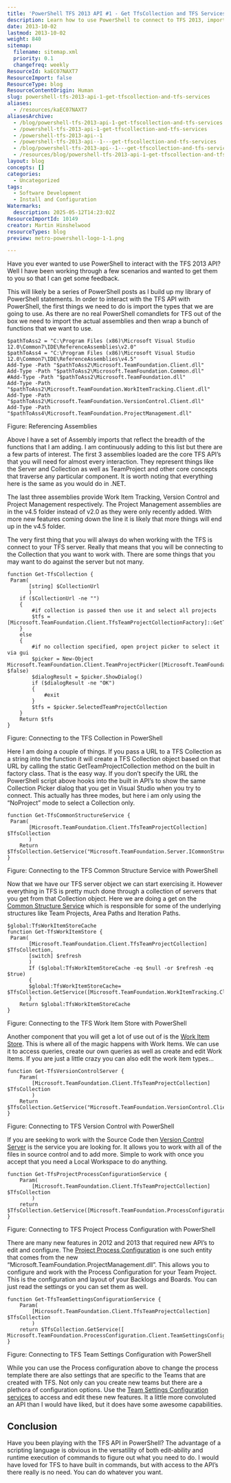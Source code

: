 ```yaml
---
title: 'PowerShell TFS 2013 API #1 - Get TfsCollection and TFS Services'
description: Learn how to use PowerShell to connect to TFS 2013, import required assemblies, and access core TFS services like Work Item Store, Version Control, and project settings.
date: 2013-10-02
lastmod: 2013-10-02
weight: 840
sitemap:
  filename: sitemap.xml
  priority: 0.1
  changefreq: weekly
ResourceId: kaEC07NAXT7
ResourceImport: false
ResourceType: blog
ResourceContentOrigin: Human
slug: powershell-tfs-2013-api-1-get-tfscollection-and-tfs-services
aliases:
  - /resources/kaEC07NAXT7
aliasesArchive:
  - /blog/powershell-tfs-2013-api-1-get-tfscollection-and-tfs-services
  - /powershell-tfs-2013-api-1-get-tfscollection-and-tfs-services
  - /powershell-tfs-2013-api--1
  - /powershell-tfs-2013-api--1---get-tfscollection-and-tfs-services
  - /blog/powershell-tfs-2013-api--1---get-tfscollection-and-tfs-services
  - /resources/blog/powershell-tfs-2013-api-1-get-tfscollection-and-tfs-services
layout: blog
concepts: []
categories:
  - Uncategorized
tags:
  - Software Development
  - Install and Configuration
Watermarks:
  description: 2025-05-12T14:23:02Z
ResourceImportId: 10149
creator: Martin Hinshelwood
resourceTypes: blog
preview: metro-powershell-logo-1-1.png

---
```

Have you ever wanted to use PowerShell to interact with the TFS 2013 API? Well I have been working through a few scenarios and wanted to get them to you so that I can get some feedback.

This will likely be a series of PowerShell posts as I build up my library of PowerShell statements. In order to interact with the TFS API with PowerShell, the first things we need to do is import the types that we are going to use. As there are no real PowerShell comandlets for TFS out of the box we need to import the actual assemblies and then wrap a bunch of functions that we want to use.

```
$pathToAss2 = "C:\Program Files (x86)\Microsoft Visual Studio 12.0\Common7\IDE\ReferenceAssemblies\v2.0"
$pathToAss4 = "C:\Program Files (x86)\Microsoft Visual Studio 12.0\Common7\IDE\ReferenceAssemblies\v4.5"
Add-Type -Path "$pathToAss2\Microsoft.TeamFoundation.Client.dll"
Add-Type -Path "$pathToAss2\Microsoft.TeamFoundation.Common.dll"
#Add-Type -Path "$pathToAss2\Microsoft.TeamFoundation.dll"
Add-Type -Path "$pathToAss2\Microsoft.TeamFoundation.WorkItemTracking.Client.dll"
Add-Type -Path "$pathToAss2\Microsoft.TeamFoundation.VersionControl.Client.dll"
Add-Type -Path "$pathToAss4\Microsoft.TeamFoundation.ProjectManagement.dll"

```

Figure: Referencing Assemblies

Above I have a set of Assembly imports that reflect the breadth of the functions that I am adding. I am continuously adding to this list but there are a few parts of interest. The first 3 assemblies loaded are the core TFS API’s that you will need for almost every interaction. They represent things like the Server and Collection as well as TeamProject and other core concepts that traverse any particular component. It is worth noting that everything here is the same as you would do in .NET.

The last three assemblies provide Work Item Tracking, Version Control and Project Management respectively. The Project Management assemblies are in the v4.5 folder instead of v2.0 as they were only recently added. With more new features coming down the line it is likely that more things will end up in the v4.5 folder.

The very first thing that you will always do when working with the TFS is connect to your TFS server. Really that means that you will be connecting to the Collection that you want to work with. There are some things that you may want to do against the server but not many.

```
function Get-TfsCollection {
 Param(
       [string] $CollectionUrl
       )
    if ($CollectionUrl -ne "")
    {
        #if collection is passed then use it and select all projects
        $tfs = [Microsoft.TeamFoundation.Client.TfsTeamProjectCollectionFactory]::GetTeamProjectCollection($CollectionUrl)
    }
    else
    {
        #if no collection specified, open project picker to select it via gui
        $picker = New-Object Microsoft.TeamFoundation.Client.TeamProjectPicker([Microsoft.TeamFoundation.Client.TeamProjectPickerMode]::NoProject, $false)
        $dialogResult = $picker.ShowDialog()
        if ($dialogResult -ne "OK")
        {
            #exit
        }
        $tfs = $picker.SelectedTeamProjectCollection
    }
    Return $tfs
}

```

Figure: Connecting to the TFS Collection in PowerShell

Here I am doing a couple of things. If you pass a URL to a TFS Collection as a string into the function it will create a TFS Collection object based on that URL by calling the static GetTeamProjectCollection method on the built in factory class. That is the easy way. If you don’t specify the URL the PowerShell script above hooks into the built in API’s to show the same Collection Picker dialog that you get in Visual Studio when you try to connect. This actually has three modes, but here i am only using the “NoProject” mode to select a Collection only.

```
function Get-TfsCommonStructureService {
 Param(
       [Microsoft.TeamFoundation.Client.TfsTeamProjectCollection] $TfsCollection
       )
    Return $TfsCollection.GetService("Microsoft.TeamFoundation.Server.ICommonStructureService3")
}

```

Figure: Connecting to the TFS Common Structure Service with PowerShell

Now that we have our TFS server object we can start exercising it. However everything in TFS is pretty much done through a collection of servers that you get from that Collection object. Here we are doing a get on the [Common Structure Service](http://msdn.microsoft.com/en-us/library/microsoft.teamfoundation.server.icommonstructureservice3.aspx) which is responsible for some of the underlying structures like Team Projects, Area Paths and Iteration Paths.

```
$global:TfsWorkItemStoreCache
function Get-TfsWorkItemStore {
 Param(
       [Microsoft.TeamFoundation.Client.TfsTeamProjectCollection] $TfsCollection,
       [switch] $refresh
       )
       If ($global:TfsWorkItemStoreCache -eq $null -or $refresh -eq $true)
       {
       $global:TfsWorkItemStoreCache= $TfsCollection.GetService([Microsoft.TeamFoundation.WorkItemTracking.Client.WorkItemStore])
       }
    Return $global:TfsWorkItemStoreCache
}

```

Figure: Connecting to the TFS Work Item Store with PowerShell

Another component that you will get a lot of use out of is the [Work Item Store](http://msdn.microsoft.com/en-us/library/microsoft.teamfoundation.workitemtracking.client.workitemstore.aspx). This is where all of the magic happens with Work Items. We can use it to access queries, create our own queries as well as create and edit Work Items. If you are just a little crazy you can also edit the work item types…

```
function Get-TfsVersionControlServer {
    Param(
        [Microsoft.TeamFoundation.Client.TfsTeamProjectCollection] $TfsCollection
        )
    Return $TfsCollection.GetService("Microsoft.TeamFoundation.VersionControl.Client.VersionControlServer")
}

```

Figure: Connecting to TFS Version Control with PowerShell

If you are seeking to work with the Source Code then [Version Control Server](http://msdn.microsoft.com/en-us/library/microsoft.teamfoundation.versioncontrol.client.versioncontrolserver.aspx) is the service you are looking for. It allows you to work with all of the files in source control and to add more. Simple to work with once you accept that you need a Local Workspace to do anything.

```
function Get-TfsProjectProcessConfigurationService {
    Param(
        [Microsoft.TeamFoundation.Client.TfsTeamProjectCollection] $TfsCollection
        )
    return $TfsCollection.GetService([Microsoft.TeamFoundation.ProcessConfiguration.Client.ProjectProcessConfigurationService]);
}

```

Figure: Connecting to TFS Project Process Configuration with PowerShell

There are many new features in 2012 and 2013 that required new API’s to edit and configure. The [Project Process Configuration](http://msdn.microsoft.com/en-us/library/microsoft.teamfoundation.processconfiguration.client.projectprocessconfigurationservice.aspx) is one such entity that comes from the new “Microsoft.TeamFoundation.ProjectManagement.dll”. This allows you to configure and work with the Process Configuration for your Team Project. This is the configuration and layout of your Backlogs and Boards. You can just read the settings or you can set them as well.

```
function Get-TfsTeamSettingsConfigurationService {
    Param(
        [Microsoft.TeamFoundation.Client.TfsTeamProjectCollection] $TfsCollection
        )
    return $TfsCollection.GetService([ Microsoft.TeamFoundation.ProcessConfiguration.Client.TeamSettingsConfigurationService]);
}

```

Figure: Connecting to TFS Team Settings Configuration with PowerShell

While you can use the Process configuration above to change the process template there are also settings that are specific to the Teams that are created with TFS. Not only can you create new teams but there are a plethora of configuration options. Use the [Team Settings Configuration services](http://msdn.microsoft.com/en-us/library/microsoft.teamfoundation.processconfiguration.client.teamsettingsconfigurationservice.aspx) to access and edit these new features. It a little more convoluted an API than I would have liked, but it does have some awesome capabilities.

## Conclusion

Have you been playing with the TFS API in PowerShell? The advantage of a scripting language is obvious in the versatility of both edit-ability and runtime execution of commands to figure out what you need to do. I would have loved for TFS to have built in commands, but with access to the API’s there really is no need. You can do whatever you want.
